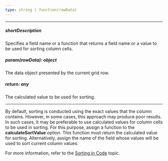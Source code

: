 ```yaml
---
type: string | function(rowData)
---
```

---
##### shortDescription
Specifies a field name or a function that returns a field name or a value to be used for sorting column cells.

##### param(rowData): object
The data object presented by the current grid row.

##### return: any
The calculated value to be used for sorting.

---
By default, sorting is conducted using the exact values that the column contains. However, in some cases, this approach may produce poor results. In such cases, it may be preferable to use calculated values for column cells to be used in sorting. For this purpose, assign a function to the **calculateSortValue** option. This function must return the calculated value for sorting. Alternatively, assign the name of the field whose values will be used to sort current column values.

For more information, refer to the [Sorting in Code](/concepts/10%20UI%20Widgets/70%20Data%20Grid/020%20Sorting/030%20Sorting%20in%20Code.md '/Documentation/Guide/UI_Widgets/Data_Grid/Sorting/#Sorting_in_Code') topic.